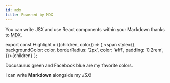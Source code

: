 ```yaml
---
id: mdx
title: Powered by MDX
---
```


You can write JSX and use React components within your Markdown thanks to [MDX](https://mdxjs.com/).

export const Highlight = ({children, color}) => ( <span style={{
      backgroundColor: color,
      borderRadius: '2px',
      color: '#fff',
      padding: '0.2rem',
    }}>{children}</span> );

<Highlight color="#ff00ff">Docusaurus green</Highlight> and <Highlight color="#1877F2">Facebook blue</Highlight> are my favorite colors.

I can write **Markdown** alongside my _JSX_!
